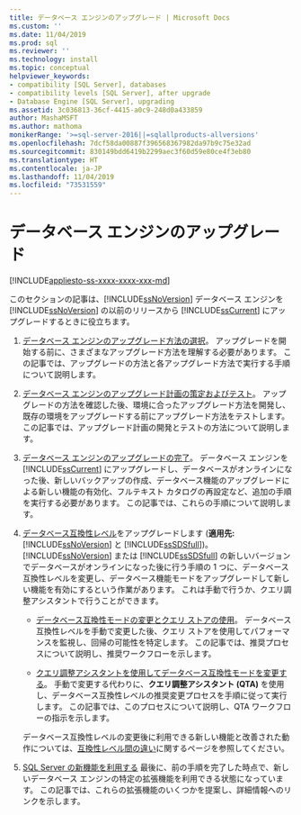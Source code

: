 ```yaml
---
title: データベース エンジンのアップグレード | Microsoft Docs
ms.custom: ''
ms.date: 11/04/2019
ms.prod: sql
ms.reviewer: ''
ms.technology: install
ms.topic: conceptual
helpviewer_keywords:
- compatibility [SQL Server], databases
- compatibility levels [SQL Server], after upgrade
- Database Engine [SQL Server], upgrading
ms.assetid: 3c036813-36cf-4415-a0c9-248d0a433859
author: MashaMSFT
ms.author: mathoma
monikerRange: '>=sql-server-2016||=sqlallproducts-allversions'
ms.openlocfilehash: 7dcf58da00887f396568367982da97b9c75e32ad
ms.sourcegitcommit: 830149bdd6419b2299aec3f60d59e80ce4f3eb80
ms.translationtype: HT
ms.contentlocale: ja-JP
ms.lasthandoff: 11/04/2019
ms.locfileid: "73531559"
---
```

# <a name="upgrade-database-engine"></a>データベース エンジンのアップグレード

[!INCLUDE[appliesto-ss-xxxx-xxxx-xxx-md](../../includes/appliesto-ss-xxxx-xxxx-xxx-md.md)]
  
  このセクションの記事は、[!INCLUDE[ssNoVersion](../../includes/ssnoversion-md.md)] データベース エンジンを [!INCLUDE[ssNoVersion](../../includes/ssnoversion-md.md)] の以前のリリースから [!INCLUDE[ssCurrent](../../includes/sscurrent-md.md)] にアップグレードするときに役立ちます。  
  
1.  [データベース エンジンのアップグレード方法の選択](../../database-engine/install-windows/choose-a-database-engine-upgrade-method.md)。 アップグレードを開始する前に、さまざまなアップグレード方法を理解する必要があります。 この記事では、アップグレードの方法と各アップグレード方法で実行する手順について説明します。  
  
2.  [データベース エンジンのアップグレード計画の策定およびテスト](../../database-engine/install-windows/plan-and-test-the-database-engine-upgrade-plan.md)。 アップグレードの方法を確認した後、環境に合ったアップグレード方法を開発し、既存の環境をアップグレードする前にアップグレード方法をテストします。 この記事では、アップグレード計画の開発とテストの方法について説明します。  
  
3.  [データベース エンジンのアップグレードの完了](../../database-engine/install-windows/complete-the-database-engine-upgrade.md)。 データベース エンジンを [!INCLUDE[ssCurrent](../../includes/sscurrent-md.md)] にアップグレードし、データベースがオンラインになった後、新しいバックアップの作成、データベース機能のアップグレードによる新しい機能の有効化、フルテキスト カタログの再設定など、追加の手順を実行する必要があります。 この記事では、これらの手順について説明します。  
  
4.  [データベース互換性レベル](../../t-sql/statements/alter-database-transact-sql-compatibility-level.md#compatibility-levels-and-database-engine-upgrades)をアップグレードします (**適用先:** [!INCLUDE[ssNoVersion](../../includes/ssnoversion-md.md)] と [!INCLUDE[ssSDSfull](../../includes/sssdsfull-md.md)])。 [!INCLUDE[ssNoVersion](../../includes/ssnoversion-md.md)] または [!INCLUDE[ssSDSfull](../../includes/sssdsfull-md.md)] の新しいバージョンでデータベースがオンラインになった後に行う手順の 1 つに、データベース互換性レベルを変更し、データベース機能モードをアップグレードして新しい機能を有効にするという作業があります。 これは手動で行うか、クエリ調整アシスタントで行うことができます。 

    - [データベース互換性モードの変更とクエリ ストアの使用](../../database-engine/install-windows/change-the-database-compatibility-mode-and-use-the-query-store.md)。 データベース互換性レベルを手動で変更した後、クエリ ストアを使用してパフォーマンスを監視し、回帰の可能性を特定します。 この記事では、推奨プロセスについて説明し、推奨ワークフローを示します。  

    - [クエリ調整アシスタントを使用してデータベース互換性モードを変更する](../../relational-databases/performance/upgrade-dbcompat-using-qta.md)。 手動で変更する代わりに、**クエリ調整アシスタント (QTA)** を使用し、データベース互換性レベルの推奨変更プロセスを手順に従って実行します。 この記事では、このプロセスについて説明し、QTA ワークフローの指示を示します。  

    データベース互換性レベルの変更後に利用できる新しい機能と改善された動作については、[互換性レベル間の違い](../../t-sql/statements/alter-database-transact-sql-compatibility-level.md#compatibility-levels-and-stored-procedures)に関するページを参照してください。

5.  [SQL Server の新機能を利用する](https://www.microsoft.com/sql-server/sql-server-2019) 最後に、前の手順を完了した時点で、新しいデータベース エンジンの特定の拡張機能を利用できる状態になっています。 この記事では、これらの拡張機能のいくつかを提案し、詳細情報へのリンクを示します。  
  
  
